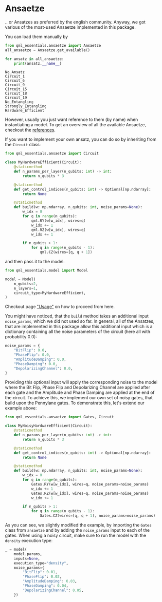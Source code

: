 # Ansaetze

.. or Ansatzes as preferred by the english community.
Anyway, we got various of the most-used Ansaetze implemented in this package.

You can load them manually by
```python
from qml_essentials.ansaetze import Ansaetze
all_ansaetze = Ansaetze.get_available()

for ansatz in all_ansaetze:
    print(ansatz.__name__)
```

```
No_Ansatz
Circuit_1
Circuit_6
Circuit_9
Circuit_15
Circuit_18
Circuit_19
No_Entangling
Strongly_Entangling
Hardware_Efficient
```

However, usually you just want reference to them (by name) when instantiating a model.
To get an overview of all the available Ansaetze, checkout the [references](https://cirkiters.github.io/qml-essentials/references/).

If you want to implement your own ansatz, you can do so by inheriting from the `Circuit` class:
```python
from qml_essentials.ansaetze import Circuit

class MyHardwareEfficient(Circuit):
    @staticmethod
    def n_params_per_layer(n_qubits: int) -> int:
        return n_qubits * 3

    @staticmethod
    def get_control_indices(n_qubits: int) -> Optional[np.ndarray]:
        return None

    @staticmethod
    def build(w: np.ndarray, n_qubits: int, noise_params=None):
        w_idx = 0
        for q in range(n_qubits):
            qml.RY(w[w_idx], wires=q)
            w_idx += 1
            qml.RZ(w[w_idx], wires=q)
            w_idx += 1

        if n_qubits > 1:
            for q in range(n_qubits - 1):
                qml.CZ(wires=[q, q + 1])
```

and then pass it to the model:
```python
from qml_essentials.model import Model

model = Model(
    n_qubits=2,
    n_layers=1,
    circuit_type=MyHardwareEfficient,
)
```

Checkout page ["Usage"](usage.md) on how to proceed from here.

You might have noticed, that the `build` method takes an additional input `noise_params`, which we did not used so far.
In general, all of the Ansatzes, that are implemented in this package allow this additional input which is a dictionary containing all the noise parameters of the circuit (here all with probability $0.0$):
```python
noise_params = {
    "BitFlip": 0.0,
    "PhaseFlip": 0.0,
    "AmplitudeDamping": 0.0,
    "PhaseDamping": 0.0,
    "DepolarizingChannel": 0.0,
}
```

Providing this optional input will apply the corresponding noise to the model where the Bit Flip, Phase Flip and Depolarizing Channel are applied after each gate and the Amplitude and Phase Damping are applied at the end of the circuit.
To achieve this, we implement our own set of noisy gates, that build upon the Pennylane gates. To demonstrate this, let's extend our example above:
```python
from qml_essentials.ansaetze import Gates, Circuit

class MyNoisyHardwareEfficient(Circuit):
    @staticmethod
    def n_params_per_layer(n_qubits: int) -> int:
        return n_qubits * 3

    @staticmethod
    def get_control_indices(n_qubits: int) -> Optional[np.ndarray]:
        return None

    @staticmethod
    def build(w: np.ndarray, n_qubits: int, noise_params=None):
        w_idx = 0
        for q in range(n_qubits):
            Gates.RY(w[w_idx], wires=q, noise_params=noise_params)
            w_idx += 1
            Gates.RZ(w[w_idx], wires=q, noise_params=noise_params)
            w_idx += 1

        if n_qubits > 1:
            for q in range(n_qubits - 1):
                Gates.CZ(wires=[q, q + 1], noise_params=noise_params)
```

As you can see, we slightly modified the example, by importing the `Gates` class from `ansaetze` and by adding the `noise_params` input to each of the gates.
When using a noisy circuit, make sure to run the model with the `density` execution type:
```python
_ = model(
    model.params,
    inputs=None,
    execution_type="density",
    noise_params={
        "BitFlip": 0.01,
        "PhaseFlip": 0.02,
        "AmplitudeDamping": 0.03,
        "PhaseDamping": 0.04,
        "DepolarizingChannel": 0.05,
    })
```